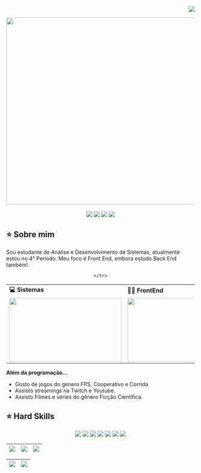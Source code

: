 <img align="right" src="https://komarev.com/ghpvc/?username=mathrocks19&color=ff69b4"><br>
<div align="center">
   <a href="https://github.com/mathrocks19">
    <img align="center" src="https://github.com/user-attachments/assets/a83f0198-1de7-4edb-95df-3c0e638d4cb6" width="900" height="500">
  </a>
</div>
<br>

<div align="center">
  <!-- Work Links -->
  <a href="https://github.com/mathrocks19" target="_blank"><img src="https://img.shields.io/badge/GitHub-100000?style=for-the-badge&logo=github&logoColor=white" target="_blank"></a>
  <a href="https://www.linkedin.com/in/matheus-viana-ab0868278/" target="_blank"><img src="https://img.shields.io/badge/-LinkedIn-%230077B5?style=for-the-badge&logo=linkedin&logoColor=white" target="_blank"></a>
  <a href="mailto:matheuscviana22@gmail.com"><img src="https://img.shields.io/badge/Gmail-D14836?style=for-the-badge&logo=gmail&logoColor=white"></a>
  <!-- YT Links -->
  <!-- Social Links -->
  <a href="https://www.instagram.com/matheus_viana911/" target="_blank"><img src="https://img.shields.io/badge/-Instagram-%23E4405F?style=for-the-badge&logo=instagram&logoColor=white" target="_blank"></a>
  
</div>

## ⭐️ Sobre mim

Sou estudante de Análise e Desenvolvimento de Sistemas, atualmente estou no 4° Período. Meu foco é Front End, embora estudo Back End também!.

<div align="center">
  <table>
    <tr>
      <td><b>💻 Sistemas</b></td>
      <td><b>👨‍💻 FrontEnd</b></td>
    </tr>
    <tr>
      <td><img src="https://media4.giphy.com/media/v1.Y2lkPTc5MGI3NjExOG1zZmttN3oyYW4zbHIydmJ5Nzl6cDhqd2d5cnQxNGN1cTN6eDdleCZlcD12MV9pbnRlcm5hbF9naWZfYnlfaWQmY3Q9Zw/13FrpeVH09Zrb2/giphy.webp" width="300px" height="170px"></td>
<td><img src="https://i.giphy.com/media/v1.Y2lkPTc5MGI3NjExZHRidWprbXl2a3Bud293azl2bmltY3lmNnEyejY5eTQ1cnhkejE4byZlcD12MV9pbnRlcm5hbF9naWZfYnlfaWQmY3Q9Zw/4rZA5D22301iMgrUNd/giphy.gif"  width="300px" height="170px"></td>

    </tr>
  </table>
</div>

<b>Além da programação...</b>

- Gosto de jogos do genero FPS, Cooperativo e Corrida.
- Assisto streamings na Twitch e Youtube. 
- Assisto Filmes e séries do gênero Ficção Científica.

## ⭐️ Hard Skills

<div align="center">
  <!-- Adicione as tecnologias que você domina -->
  <img src="https://img.shields.io/badge/Angular-DD0031?style=for-the-badge&logo=angular&logoColor=white">
  <img src="https://img.shields.io/badge/Tailwind_CSS-38B2AC?style=for-the-badge&logo=tailwind-css&logoColor=white">
  <img src="https://img.shields.io/badge/HTML5-E34F26?style=for-the-badge&logo=html5&logoColor=white">
  <img src="https://img.shields.io/badge/CSS3-1572B6?style=for-the-badge&logo=css3&logoColor=white">
  <img src="https://img.shields.io/badge/Bootstrap-563D7C?style=for-the-badge&logo=bootstrap&logoColor=white">
  <img src="https://img.shields.io/badge/TypeScript-007ACC?style=for-the-badge&logo=typescript&logoColor=white">
  <img src="https://img.shields.io/badge/Microsoft%20SQL%20Server-CC2927?style=for-the-badge&logo=microsoft%20sql%20server&logoColor=white">
  <!-- Outras tecnologias -->
</div>

| ![](http://github-profile-summary-cards.vercel.app/api/cards/stats?username=mathrocks19&theme=tokyonight) | ![](http://github-profile-summary-cards.vercel.app/api/cards/repos-per-language?username=mathrocks19&hide=Html&theme=tokyonight) | ![](http://github-profile-summary-cards.vercel.app/api/cards/most-commit-language?username=mathrocks19&theme=tokyonight) |
| :-: | :-: | :-: |

| ![](http://github-profile-summary-cards.vercel.app/api/cards/profile-details?username=mathrocks19&theme=tokyonight) | ![](https://github-readme-streak-stats.herokuapp.com/?user=mathrocks19&theme=tokyonight&hide_border=true&date_format=M%20j%5B%2C%20Y%5D&background=1A1B27&stroke=35AFA3&ring=BF91F3&fire=BF91F3&currStreakNum=BF91F3&sideNums=BF91F3&currStreakLabel=BF91F3&sideLabels=BF91F3&dates=35AFA3) |
| :-: | :-: |
